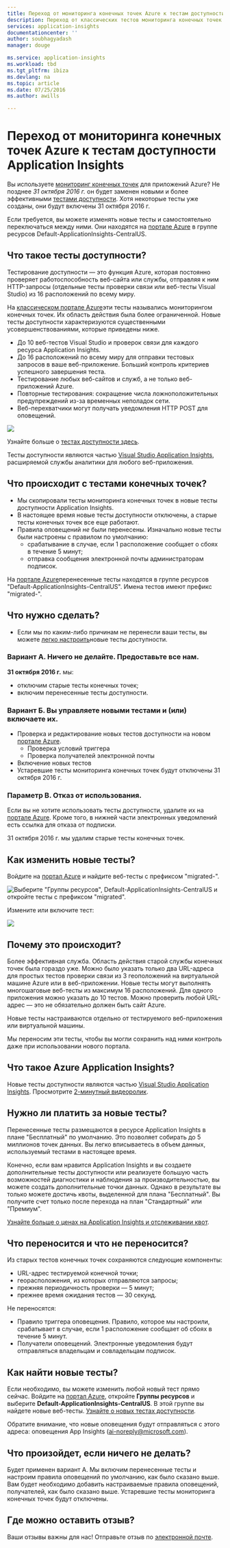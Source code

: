 ```yaml
---
title: Переход от мониторинга конечных точек Azure к тестам доступности Application Insights
description: Переход от классических тестов мониторинга конечных точек Azure к тестам доступности Application Insights до 31 октября 2016 г.
services: application-insights
documentationcenter: ''
author: soubhagyadash
manager: douge

ms.service: application-insights
ms.workload: tbd
ms.tgt_pltfrm: ibiza
ms.devlang: na
ms.topic: article
ms.date: 07/25/2016
ms.author: awills

---
```

# <a name="moving-from-azure-endpoint-monitoring-to-application-insights-availability-tests"></a>Переход от мониторинга конечных точек Azure к тестам доступности Application Insights
Вы используете [мониторинг конечных точек](https://blogs.msdn.microsoft.com/mast/2013/03/03/windows-azure-portal-update-configure-web-endpoint-status-monitoring-preview/) для приложений Azure? Не позднее *31 октября 2016 г.* он будет заменен новыми и более эффективными [тестами доступности](app-insights-monitor-web-app-availability.md). Хотя некоторые тесты уже созданы, они будут включены 31 октября 2016 г. 

Если требуется, вы можете изменять новые тесты и самостоятельно переключаться между ними. Они находятся на [портале Azure](https://portal.azure.com) в группе ресурсов Default-ApplicationInsights-CentralUS.

## <a name="what-are-availability-tests?"></a>Что такое тесты доступности?
Тестирование доступности — это функция Azure, которая постоянно проверяет работоспособность веб-сайта или службы, отправляя к ним HTTP-запросы (отдельные тесты проверки связи или веб-тесты Visual Studio) из 16 расположений по всему миру. 

На [классическом портале Azure](https://manage.windowsazure.com)эти тесты назывались мониторингом конечных точек. Их область действия была более ограниченной. Новые тесты доступности характеризуются существенными усовершенствованиями, которые приведены ниже.

* До 10 веб-тестов Visual Studio и проверок связи для каждого ресурса Application Insights. 
* До 16 расположений по всему миру для отправки тестовых запросов в ваше веб-приложение. Больший контроль критериев успешного завершения теста. 
* Тестирование любых веб-сайтов и служб, а не только веб-приложений Azure.
* Повторные тестирования: сокращение числа ложноположительных предупреждений из-за временных неполадок сети. 
* Веб-перехватчики могут получать уведомления HTTP POST для оповещений.

![](./media/app-insights-migrate-azure-endpoint-tests/16-1test.png)

Узнайте больше о [тестах доступности здесь](app-insights-monitor-web-app-availability.md).

Тесты доступности являются частью [Visual Studio Application Insights](app-insights-overview.md), расширяемой службы аналитики для любого веб-приложения.

## <a name="so-what's-happening-to-my-endpoint-tests?"></a>Что происходит с тестами конечных точек?
* Мы скопировали тесты мониторинга конечных точек в новые тесты доступности Application Insights.
* В настоящее время новые тесты доступности отключены, а старые тесты конечных точек все еще работают.
* Правила оповещений *не* были перенесены. Изначально новые тесты были настроены с правилом по умолчанию:
  * срабатывание в случае, если 1 расположение сообщает о сбоях в течение 5 минут;
  * отправка сообщения электронной почты администраторам подписок.

На [портале Azure](https://portal.azure.com)перенесенные тесты находятся в группе ресурсов "Default-ApplicationInsights-CentralUS". Имена тестов имеют префикс "migrated-". 

## <a name="what-do-i-need-to-do?"></a>Что нужно сделать?
* Если мы по каким-либо причинам не перенесли ваши тесты, вы можете [легко настроить](app-insights-monitor-web-app-availability.md)новые тесты доступности.

### <a name="option-a:-do-nothing.-leave-it-to-us."></a>Вариант А. Ничего не делайте. Предоставьте все нам.
**31 октября 2016 г.** мы:

* отключим старые тесты конечных точек;
* включим перенесенные тесты доступности.

### <a name="option-b:-you-manage-and/or-enable-the-new-tests."></a>Вариант Б. Вы управляете новыми тестами и (или) включаете их.
* Проверка и редактирование новых тестов доступности на новом [портале Azure](https://portal.azure.com). 
  * Проверка условий триггера
  * Проверка получателей электронной почты
* Включение новых тестов
* Устаревшие тесты мониторинга конечных точек будут отключены 31 октября 2016 г. 

### <a name="option-c:-opt-out"></a>Параметр В. Отказ от использования.
Если вы не хотите использовать тесты доступности, удалите их на [портале Azure](https://portal.azure.com). Кроме того, в нижней части электронных уведомлений есть ссылка для отказа от подписки.

31 октября 2016 г. мы удалим старые тесты конечных точек. 

## <a name="how-do-i-edit-the-new-tests?"></a>Как изменить новые тесты?
Войдите на [портал Azure](https://portal.azure.com) и найдите веб-тесты с префиксом "migrated-". 

![Выберите "Группы ресурсов", Default-ApplicationInsights-CentralUS и откройте тесты c префиксом "migrated".](./media/app-insights-migrate-azure-endpoint-tests/20.png)

Измените или включите тест:

![](./media/app-insights-migrate-azure-endpoint-tests/21.png)

## <a name="why-is-this-happening?"></a>Почему это происходит?
Более эффективная служба. Область действия старой службы конечных точек была гораздо уже. Можно было указать только два URL-адреса для простых тестов проверки связи из 3 геоположений на виртуальной машине Azure или в веб-приложении. Новые тесты могут выполнять многошаговые веб-тесты из максимум 16 расположений. Для одного приложения можно указать до 10 тестов. Можно проверить любой URL-адрес — это не обязательно должен быть сайт Azure.

Новые тесты настраиваются отдельно от тестируемого веб-приложения или виртуальной машины. 

Мы переносим эти тесты, чтобы вы могли сохранить над ними контроль даже при использовании нового портала. 

## <a name="what-is-application-insights?"></a>Что такое Azure Application Insights?
Новые тесты доступности являются частью [Visual Studio Application Insights](app-insights-overview.md). Просмотрите [2-минутный видеоролик](http://go.microsoft.com/fwlink/?LinkID=733921).

## <a name="am-i-paying-for-the-new-tests?"></a>Нужно ли платить за новые тесты?
Перенесенные тесты размещаются в ресурсе Application Insights в плане "Бесплатный" по умолчанию. Это позволяет собирать до 5 миллионов точек данных. Вы легко вписываетесь в объем данных, используемый тестами в настоящее время. 

Конечно, если вам нравится Application Insights и вы создаете дополнительные тесты доступности или реализуете большую часть возможностей диагностики и наблюдения за производительностью, вы можете создать дополнительные точки данных.  Однако в результате вы только можете достичь квоты, выделенной для плана "Бесплатный". Вы получите счет только после перехода на план "Стандартный" или "Премиум". 

[Узнайте больше о ценах на Application Insights и отслеживании квот](app-insights-pricing.md). 

## <a name="what-is-and-isn't-migrated?"></a>Что переносится и что не переносится?
Из старых тестов конечных точек сохраняются следующие компоненты:

* URL-адрес тестируемой конечной точки;
* георасположения, из которых отправляются запросы;
* прежняя периодичность проверки — 5 минут;
* прежнее время ожидания тестов — 30 секунд. 

Не переносятся:

* Правило триггера оповещения. Правило, которое мы настроили, срабатывает в случае, если 1 расположение сообщает об сбоях в течение 5 минут.
* Получатели оповещений. Электронные уведомления будут отправляться владельцам и совладельцам подписок. 

## <a name="how-do-i-find-the-new-tests?"></a>Как найти новые тесты?
Если необходимо, вы можете изменить любой новый тест прямо сейчас. Войдите на [портал Azure](https://portal.azure.com), откройте **Группы ресурсов** и выберите **Default-ApplicationInsights-CentralUS**. В этой группе вы найдете новые веб-тесты. [Узнайте о новых тестах доступности](app-insights-monitor-web-app-availability.md).

Обратите внимание, что новые оповещения будут отправляться с этого адреса: оповещения App Insights (ai-noreply@microsoft.com).

## <a name="what-happens-if-i-do-nothing?"></a>Что произойдет, если ничего не делать?
Будет применен вариант А. Мы включим перенесенные тесты и настроим правила оповещений по умолчанию, как было сказано выше. Вам будет необходимо добавить настраиваемые правила оповещений, получателей, как было сказано выше. Устаревшие тесты мониторинга конечных точек будут отключены. 

## <a name="where-can-i-provide-feedback-on-this?"></a>Где можно оставить отзыв?
Ваши отзывы важны для нас! Отправьте отзыв по [электронной почте](mailto:vsai@microsoft.com). 

<!--HONumber=Oct16_HO2-->


